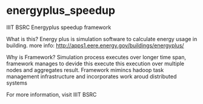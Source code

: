 energyplus_speedup
==================

IIIT BSRC Energyplus speedup framework

What is this?
Energy plus is simulation software to calculate energy usage in building.
more info: http://apps1.eere.energy.gov/buildings/energyplus/

Why is Framework?
Simulation process executes over longer time span, framework
manages to devide this execute this execution over multiple nodes and
aggregates result.
Framework mimincs hadoop task management infrastructure and incorporates work aroud distributed systems

For more information,
visit  IIIT BSRC
